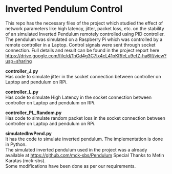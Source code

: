 
# Inverted Pendulum Control

This repo has the necessary files of the project which studied the effect of network parameters like high latency, jitter, packet loss, etc. on the stability of an simulated Inverted Pendulum remotely controlled using PID controller.
The pendulum was simulated on a Raspberry Pi which was controlled by a remote controller in a Laptop. Control signals were sent through socket connection.
Full details and result can be found in the project report here https://drive.google.com/file/d/1hGd4g3C7lx4cL41pKRfeLu9efZ-ha6If/view?usp=sharing

**controller_J.py**\
Has code to simulate jitter in the socket connection between controller on Laptop and pendulum on RPi.

**controller_L.py**\
Has code to simulate High Latency in the socket connection between controller on Laptop and pendulum on RPi.

**controller_PL_Random.py**\
Has code to simulate random packet loss in the socket connection between controller on Laptop and pendulum on RPi.

**simulatedInvPend.py**\
It has the code to simulate inverted pendulum. The implementation is done in Python. \
The simulated inverted pendulum used in the project was a already available at https://github.com/mck-sbs/Pendulum 
Special Thanks to Metin Karatas (mck-sbs).\
Some modifications have been done as per our requirements.
